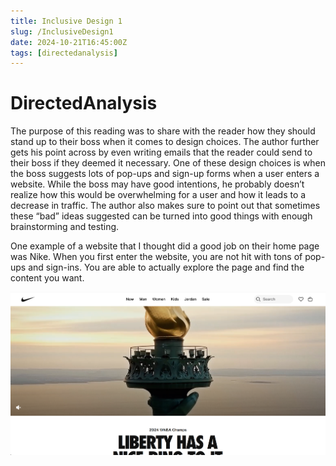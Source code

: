 ```yaml
---
title: Inclusive Design 1
slug: /InclusiveDesign1
date: 2024-10-21T16:45:00Z
tags: [directedanalysis]
---
```


# DirectedAnalysis

The purpose of this reading was to share with the reader how they should stand up to their boss when it comes to design choices. The author further gets his point across by even writing emails that the reader could send to their boss if they deemed it necessary. One of these design choices is when the boss suggests lots of pop-ups and sign-up forms when a user enters a website. While the boss may have good intentions, he probably doesn’t realize how this would be overwhelming for a user and how it leads to a decrease in traffic. The author also makes sure to point out that sometimes these “bad” ideas suggested can be turned into good things with enough brainstorming and testing. 
	
One example of a website that I thought did a good job on their home page was Nike. When you first enter the website, you are not hit with tons of pop-ups and sign-ins. You are able to actually explore the page and find the content you want.

![plot](InclusiveDesignIPic.png)
	
